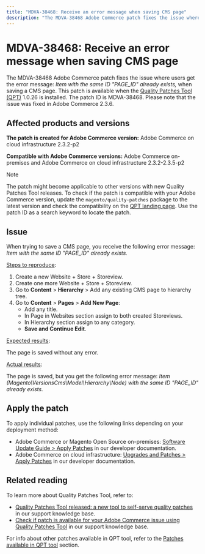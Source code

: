 ```yaml
---
title: "MDVA-38468: Receive an error message when saving CMS page"
description: "The MDVA-38468 Adobe Commerce patch fixes the issue where users get the error message: *Item with the same ID \"PAGE_ID\" already exists,* when saving a CMS page. This patch is available when the [Quality Patches Tool (QPT)](https://devdocs.magento.com/guides/v2.4/comp-mgr/patching.html#mqp) 1.0.26 is installed. The patch ID is MDVA-38468. Please note that the issue was fixed in Adobe Commerce 2.3.6."
---
```


# MDVA-38468: Receive an error message when saving CMS page

The MDVA-38468 Adobe Commerce patch fixes the issue where users get the error message: *Item with the same ID "PAGE_ID" already exists,* when saving a CMS page. This patch is available when the [Quality Patches Tool (QPT)](https://devdocs.magento.com/guides/v2.4/comp-mgr/patching.html#mqp) 1.0.26 is installed. The patch ID is MDVA-38468. Please note that the issue was fixed in Adobe Commerce 2.3.6.

## Affected products and versions

**The patch is created for Adobe Commerce version:**
Adobe Commerce on cloud infrastructure 2.3.2-p2

**Compatible with Adobe Commerce versions:**
Adobe Commerce on-premises and Adobe Commerce on cloud infrastructure 2.3.2-2.3.5-p2

>[!NOTE]
>
>The patch might become applicable to other versions with new Quality Patches Tool releases. To check if the patch is compatible with your Adobe Commerce version, update the `magento/quality-patches` package to the latest version and check the compatibility on the [QPT landing page](https://devdocs.magento.com/quality-patches/tool.html#patch-grid). Use the patch ID as a search keyword to locate the patch.

## Issue

When trying to save a CMS page, you receive the following error message: *Item with the same ID "PAGE_ID" already exists.*

<u>Steps to reproduce</u>:

1. Create a new Website + Store + Storeview.
1. Create one more Website + Store + Storeview.
1. Go to **Content** > **Hierarchy** > Add any existing CMS page to hierarchy tree.
1. Go to **Content** > **Pages** > **Add New Page**:
   * Add any title.
   * In Page in Websites section assign to both created Storeviews.
   * In Hierarchy section assign to any category.
   * **Save and Continue Edit**.

<u>Expected results</u>:

The page is saved without any error.

<u>Actual results</u>:

The page is saved, but you get the following error message: *Item (Magento\VersionsCms\Model\Hierarchy\Node) with the same ID "PAGE_ID" already exists.*

## Apply the patch

To apply individual patches, use the following links depending on your deployment method:

* Adobe Commerce or Magento Open Source on-premises: [Software Update Guide > Apply Patches](https://devdocs.magento.com/guides/v2.4/comp-mgr/patching/mqp.html) in our developer documentation.
* Adobe Commerce on cloud infrastructure: [Upgrades and Patches > Apply Patches](https://devdocs.magento.com/cloud/project/project-patch.html) in our developer documentation.

## Related reading

To learn more about Quality Patches Tool, refer to:

* [Quality Patches Tool released: a new tool to self-serve quality patches](https://support.magento.com/hc/en-us/articles/360047139492) in our support knowledge base.
* [Check if patch is available for your Adobe Commerce issue using Quality Patches Tool](https://support.magento.com/hc/en-us/articles/360047125252) in our support knowledge base.

For info about other patches available in QPT tool, refer to the [Patches available in QPT tool](https://support.magento.com/hc/en-us/sections/360010506631-Patches-available-in-QPT-tool-) section.